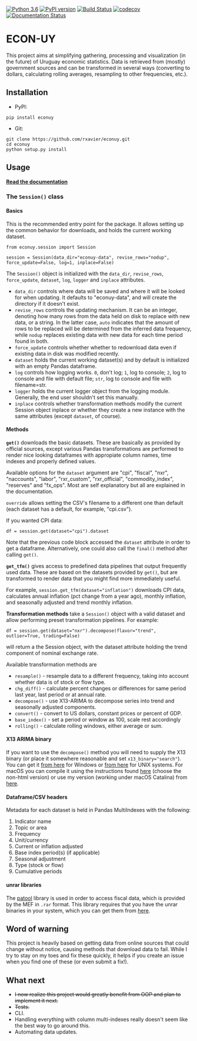 [![Python 3.6](https://img.shields.io/badge/python-=>3.6-blue.svg)](https://www.python.org/downloads/release/python-360/)
[![PyPI version](https://badge.fury.io/py/econuy.svg)](https://badge.fury.io/py/econuy)
[![Build Status](https://travis-ci.org/rxavier/econuy.svg?branch=master)](https://travis-ci.org/rxavier/econuy)
[![codecov](https://codecov.io/gh/rxavier/econuy/branch/master/graph/badge.svg)](https://codecov.io/gh/rxavier/econuy)
[![Documentation Status](https://readthedocs.org/projects/econuy/badge/?version=latest)](https://econuy.readthedocs.io/en/latest/?badge=latest)

# ECON-UY

This project aims at simplifying gathering, processing and visualization (in the future) of Uruguay economic statistics. Data is retrieved from (mostly) government sources and can be transformed in several ways (converting to dollars, calculating rolling averages, resampling to other frequencies, etc.).

## Installation

* PyPI:

```
pip install econuy
```


* Git:

```
git clone https://github.com/rxavier/econuy.git
cd econuy
python setup.py install
```

## Usage

**[Read the documentation](https://econuy.readthedocs.io/)**

### The `Session()` class

#### Basics

This is the recommended entry point for the package. It allows setting up the common behavior for downloads, and holds the current working dataset.

```
from econuy.session import Session

session = Session(data_dir="econuy-data", revise_rows="nodup", force_update=False, log=1, inplace=False)
```

The `Session()` object is initialized with the `data_dir`, `revise_rows`,  `force_update`, `dataset`, `log`, `logger` and `inplace` attributes.

* `data_dir` controls where data will be saved and where it will be looked for when updating. It defaults to "econuy-data", and will create the directory if it doesn't exist.
* `revise_rows` controls the updating mechanism. It can be an integer, denoting how many rows from the data held on disk to replace with new data, or a string. In the latter case, `auto` indicates that the amount of rows to be replaced will be determined from the inferred data frequency, while `nodup` replaces existing data with new data for each time period found in both.
* `force_update` controls whether whether to redownload data even if existing data in disk was modified recently.
* `dataset` holds the current working dataset(s) and by default is initialized with an empty Pandas dataframe.
* `log` controls how logging works. `0`, don't log; `1`, log to console; `2`, log to console and file with default file; ``str``, log to console and file with filename=str.
* `logger` holds the current logger object from the logging module. Generally, the end user shouldn't set this manually.
* `inplace` controls whether transformation methods modify the current Session object inplace or whether they create a new instance with the same attributes (except `dataset`, of course).

#### Methods

**`get()`** downloads the basic datasets. These are basically as provided by official sources, except various Pandas transformations are performed to render nice looking dataframes with appropiate column names, time indexes and properly defined values.

Available options for the `dataset` argument are "cpi", "fiscal", "nxr", "naccounts", "labor", "rxr_custom", "rxr_official", "commodity_index", "reserves" and "fx_ops". Most are self explanatory but all are explained in the documentation.

`override` allows setting the CSV's filename to a different one than default (each dataset has a default, for example, "cpi.csv"). 

If you wanted CPI data:
```
df = session.get(dataset="cpi").dataset
```
Note that the previous code block accessed the `dataset` attribute in order to get a dataframe. Alternatively, one could also call the `final()` method after calling `get()`.

**`get_tfm()`** gives access to predefined data pipelines that output frequently used data. These are based on the datasets provided by `get()`, but are transformed to render data that you might find more immediately useful.

For example, `session.get_tfm(dataset="inflation")` downloads CPI data, calculates annual inflation (pct change from a year ago), monthly inflation, and seasonally adjusted and trend monthly inflation.

**Transformation methods** take a `Session()` object with a valid dataset and allow performing preset transformation pipelines. For example:
```
df = session.get(dataset="nxr").decompose(flavor="trend", outlier=True, trading=False)
```
will return a the Session object, with the dataset attribute holding the trend component of nominal exchange rate.

Available transformation methods are 
* `resample()` - resample data to a different frequency, taking into account whether data is of stock or flow type.
* `chg_diff()` - calculate percent changes or differences for same period last year, last period or at annual rate.
* `decompose()` - use X13-ARIMA to decompose series into trend and seasonally adjusted components.
* `convert()` - convert to US dollars, constant prices or percent of GDP.
* `base_index()` - set a period or window as 100, scale rest accordingly
* `rolling()` - calculate rolling windows, either average or sum.

#### X13 ARIMA binary

If you want to use the `decompose()` method  you will need to supply the X13 binary (or place it somewhere reasonable and set `x13_binary="search"`). You can get it [from here](https://www.census.gov/srd/www/x13as/x13down_pc.html) for Windows or [from here](https://www.census.gov/srd/www/x13as/x13down_unix.html) for UNIX systems. For macOS you can compile it using the instructions found [here](https://github.com/christophsax/seasonal/wiki/Compiling-X-13ARIMA-SEATS-from-Source-for-OS-X) (choose the non-html version) or use my version (working under macOS Catalina) from [here](https://drive.google.com/open?id=1HxFoi57TWaBMV90NoOAbM8hWdZS9uoz_).

#### Dataframe/CSV headers

Metadata for each dataset is held in Pandas MultiIndexes with the following:

1) Indicator name
2) Topic or area
3) Frequency
4) Unit/currency
5) Current or inflation adjusted
6) Base index period(s) (if applicable)
7) Seasonal adjustment
8) Type (stock or flow)
9) Cumulative periods

#### unrar libraries

The [patool](https://github.com/wummel/patool) library is used in order to access fiscal data, which is provided by the MEF in `.rar` format. This library requires that you have the unrar binaries in your system, which you can get them from [here](https://www.rarlab.com/rar_add.htm).

## Word of warning

This project is heavily based on getting data from online sources that could change without notice, causing methods that download data to fail. While I try to stay on my toes and fix these quickly, it helps if you create an issue when you find one of these (or even submit a fix!).

## What next

* ~~I now realize this project would greatly benefit from OOP and plan to implement it next.~~
* ~~Tests.~~
* CLI.
* Handling everything with column multi-indexes really doesn't seem like the best way to go around this.
* Automating data updates.
